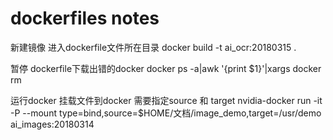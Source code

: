 # dockerfiles notes

新建镜像 进入dockerfile文件所在目录
docker build -t ai_ocr:20180315 .

 暂停 dockerfile下载出错的docker
docker ps -a|awk '{print $1}'|xargs docker rm

运行docker 挂载文件到docker 需要指定source 和 target 
nvidia-docker run -it -P --mount type=bind,source=$HOME/文档/image_demo,target=/usr/demo ai_images:20180314 
